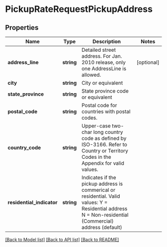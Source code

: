 # PickupRateRequestPickupAddress

## Properties
Name | Type | Description | Notes
------------ | ------------- | ------------- | -------------
**address_line** | **string** | Detailed street address.  For Jan. 2010 release, only one AddressLine is allowed. | [optional] 
**city** | **string** | City or equivalent | 
**state_province** | **string** | State province code or equivalent | 
**postal_code** | **string** | Postal code for countries with postal codes. | 
**country_code** | **string** | Upper-case two-char long country code as defined by ISO-3166.  Refer to Country or Territory Codes in the Appendix for valid values. | 
**residential_indicator** | **string** | Indicates if the pickup address is commerical or residential. Valid values: Y &#x3D; Residential address N &#x3D; Non-residential (Commercial) address (default) | 

[[Back to Model list]](../../README.md#documentation-for-models) [[Back to API list]](../../README.md#documentation-for-api-endpoints) [[Back to README]](../../README.md)

